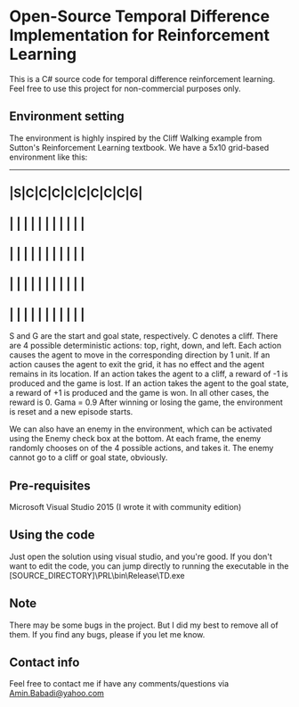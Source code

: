 # Open-Source Temporal Difference Implementation for Reinforcement Learning
This is a C# source code for temporal difference reinforcement learning.
Feel free to use this project for non-commercial purposes only.

## Environment setting
The environment is highly inspired by the Cliff Walking example from Sutton's Reinforcement Learning textbook.
We have a 5x10 grid-based environment like this:

---------------------
|S|C|C|C|C|C|C|C|C|G|
---------------------
| | | | | | | | | | |
---------------------
| | | | | | | | | | |
---------------------
| | | | | | | | | | |
---------------------
| | | | | | | | | | |
---------------------

S and G are the start and goal state, respectively.
C denotes a cliff.
There are 4 possible deterministic actions: top, right, down, and left.
Each action causes the agent to move in the corresponding direction by 1 unit.
If an action causes the agent to exit the grid, it has no effect and the agent remains in its location.
If an action takes the agent to a cliff, a reward of -1 is produced and the game is lost.
If an action takes the agent to the goal state, a reward of +1 is produced and the game is won.
In all other cases, the reward is 0.
Gama = 0.9
After winning or losing the game, the environment is reset and a new episode starts.

We can also have an enemy in the environment, which can be activated using the Enemy check box at the bottom.
At each frame, the enemy randomly chooses on of the 4 possible actions, and takes it.
The enemy cannot go to a cliff or goal state, obviously.

## Pre-requisites 
Microsoft Visual Studio 2015 (I wrote it with community edition)

## Using the code
Just open the solution using visual studio, and you're good.
If you don't want to edit the code, you can jump directly to running the executable in the [SOURCE_DIRECTORY]\PRL\bin\Release\TD.exe

## Note
There may be some bugs in the project. But I did my best to remove all of them.
If you find any bugs, please if you let me know.

## Contact info
Feel free to contact me if have any comments/questions via Amin.Babadi@yahoo.com
